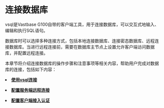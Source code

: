 # 连接数据库

vsql是Vastbase G100自带的客户端工具，用于连接数据库，可以交互式地输入、编辑和执行SQL语句。

数据库时可以选择多种连接方式，包括本地连接数据库、连接密态数据库、远程连接数据库。当进行远程连接前，需要在数据库主节点上设置允许客户端访问数据库，并配置远程连接。

本章节将介绍连接数据库的操作步骤和注意事项等相关内容，帮助用户完成对数据库的连接，包括如下内容：

<a href="使用vsql连接.html"><li>**使用vsql连接**</li></a>

<a href="配置服务端远程连接.html"><li>**配置服务端远程连接**</li></a>

<a href="配置客户端接入认证.html"><li>**配置客户端接入认证**</li></a>

